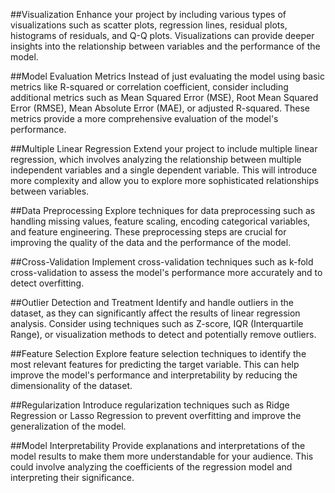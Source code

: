 ##Visualization
Enhance your project by including various types of visualizations such as scatter plots, regression lines, residual plots, histograms of residuals, and Q-Q plots. Visualizations can provide deeper insights into the relationship between variables and the performance of the model.


##Model Evaluation Metrics
Instead of just evaluating the model using basic metrics like R-squared or correlation coefficient, consider including additional metrics such as Mean Squared Error (MSE), Root Mean Squared Error (RMSE), Mean Absolute Error (MAE), or adjusted R-squared. These metrics provide a more comprehensive evaluation of the model's performance.


##Multiple Linear Regression
Extend your project to include multiple linear regression, which involves analyzing the relationship between multiple independent variables and a single dependent variable. This will introduce more complexity and allow you to explore more sophisticated relationships between variables.


##Data Preprocessing
Explore techniques for data preprocessing such as handling missing values, feature scaling, encoding categorical variables, and feature engineering. These preprocessing steps are crucial for improving the quality of the data and the performance of the model.


##Cross-Validation
Implement cross-validation techniques such as k-fold cross-validation to assess the model's performance more accurately and to detect overfitting.


##Outlier Detection and Treatment
Identify and handle outliers in the dataset, as they can significantly affect the results of linear regression analysis. Consider using techniques such as Z-score, IQR (Interquartile Range), or visualization methods to detect and potentially remove outliers.


##Feature Selection
Explore feature selection techniques to identify the most relevant features for predicting the target variable. This can help improve the model's performance and interpretability by reducing the dimensionality of the dataset.


##Regularization
Introduce regularization techniques such as Ridge Regression or Lasso Regression to prevent overfitting and improve the generalization of the model.


##Model Interpretability
Provide explanations and interpretations of the model results to make them more understandable for your audience. This could involve analyzing the coefficients of the regression model and interpreting their significance.
